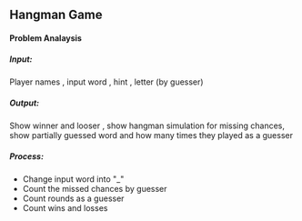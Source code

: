 ## Hangman Game
#### Problem Analaysis   
##### Input: 
Player names , input word , hint , letter (by guesser)  
##### Output: 
Show winner and looser , show hangman simulation for missing chances, show partially guessed word and how many times they played as a guesser   
##### Process:  
- Change input word into "_"   
- Count the missed chances by guesser
- Count rounds as a guesser
- Count wins and losses
